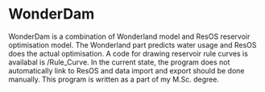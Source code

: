 # WonderDam
WonderDam is a combination of Wonderland model and ResOS reservoir optimisation model.
The Wonderland part predicts water usage and ResOS does the actual optimisation.
A code for drawing reservoir rule curves is availabal is /Rule_Curve.
In the current state, the program does not automatically link to ResOS and data import and export should be done manually.
This program is written as a part of my M.Sc. degree.
